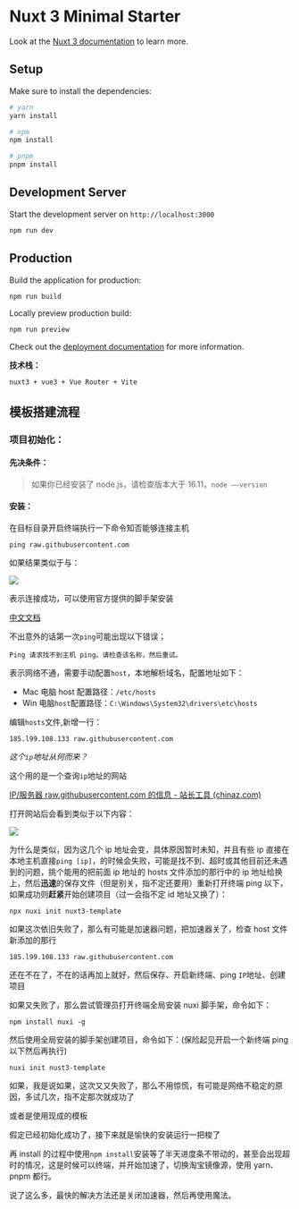 # Nuxt 3 Minimal Starter

Look at the [Nuxt 3 documentation](https://nuxt.com/docs/getting-started/introduction) to learn more.

## Setup

Make sure to install the dependencies:

```bash
# yarn
yarn install

# npm
npm install

# pnpm
pnpm install
```

## Development Server

Start the development server on `http://localhost:3000`

```bash
npm run dev
```

## Production

Build the application for production:

```bash
npm run build
```

Locally preview production build:

```bash
npm run preview
```

Check out the [deployment documentation](https://nuxt.com/docs/getting-started/deployment) for more information.

**技术栈：**

`nuxt3 + vue3 + Vue Router + Vite`

## 模板搭建流程

### 项目初始化：

#### 先决条件：

> 如果你已经安装了 node.js，请检查版本大于 16.11，`node ——version`

#### 安装：

在目标目录开启终端执行一下命令知否能够连接主机

```
ping raw.githubusercontent.com
```

如果结果类似于与：

![](https://gitee.com/Flying--fish/chartbed/raw/master/pingNuxt3.png)

表示连接成功，可以使用官方提供的脚手架安装

[中文文档](https://nuxt.com.cn/docs/getting-started/installation)

不出意外的话第一次`ping`可能出现以下错误；

```
Ping 请求找不到主机 ping。请检查该名称，然后重试。
```

表示网络不通，需要手动配置`host`，本地解析域名，配置地址如下：

- Mac 电脑 host 配置路径：`/etc/hosts`
- Win 电脑`host`配置路径：`C:\Windows\System32\drivers\etc\hosts`

编辑`hosts`文件,新增一行：

```
185.l99.108.133 raw.githubusercontent.com
```

_这个`ip`地址从何而来？_

这个用的是一个查询`ip`地址的网站

[IP/服务器 raw.githubusercontent.com 的信息 - 站长工具 (chinaz.com)](https://ip.tool.chinaz.com/raw.githubusercontent.com)

打开网站后会看到类似于以下内容：

![](https://gitee.com/Flying--fish/chartbed/raw/master/20230424214734.png)

为什么是类似，因为这几个 ip 地址会变，具体原因暂时未知，并且有些 ip 直接在本地主机直接`ping [ip]`，的时候会失败，可能是找不到、超时或其他目前还未遇到的问题，挑个能用的把前面 ip 地址的 hosts 文件添加的那行中的 ip 地址给换上，然后**迅速**的保存文件（但是别关，指不定还要用）重新打开终端 ping 以下，如果成功则**赶紧**开始创建项目（过一会指不定 id 地址又换了）：

```
npx nuxi init nuxt3-template
```

如果这次依旧失败了，那么有可能是加速器问题，把加速器关了，检查 host 文件新添加的那行

```
185.l99.108.133 raw.githubusercontent.com
```

还在不在了，不在的话再加上就好，然后保存、开启新终端、ping `IP`地址、创建项目

如果又失败了，那么尝试管理员打开终端全局安装 nuxi 脚手架，命令如下：

```
npm install nuxi -g
```

然后使用全局安装的脚手架创建项目，命令如下：(保险起见开启一个新终端 ping 以下然后再执行)

```
nuxi init nust3-template
```

如果，我是说如果，这次又又失败了，那么不用惊慌，有可能是网络不稳定的原因，多试几次，指不定那次就成功了

或者是使用现成的模板

假定已经初始化成功了，接下来就是愉快的安装运行一把梭了

再 install 的过程中使用`npm install`安装等了半天进度条不带动的，甚至会出现超时的情况，这是时候可以终端，并开始加速了，切换淘宝镜像源，使用 yarn、pnpm 都行。

说了这么多，最快的解决方法还是关闭加速器，然后再使用魔法。

